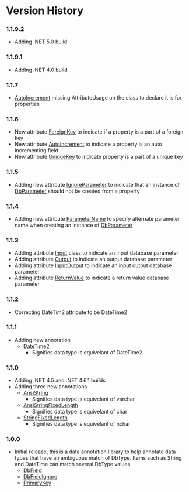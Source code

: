 Version History
===============

### 1.1.9.2

* Adding .NET 5.0 build

### 1.1.9.1

* Adding .NET 4.0 build

### 1.1.7

* [AutoIncrement](https://github.com/rgarrison12345/ADO.Net.Client/blob/master/src/ADO.Net.Client.Annotations/AutoIncrement.cs) missing AttributeUsage on the class to declare it is for properties

### 1.1.6

* New attribute [ForeignKey](https://github.com/rgarrison12345/ADO.Net.Client/blob/master/src/ADO.Net.Client.Annotations/ForeignKey.cs) to indicate if a property is a part of a foreign key
* New attribute [AutoIncrement](https://github.com/rgarrison12345/ADO.Net.Client/blob/master/src/ADO.Net.Client.Annotations/AutoIncrement.cs) to indicate a property is an auto incrementing field
* New attribute [UniqueKey](https://github.com/rgarrison12345/ADO.Net.Client/blob/master/src/ADO.Net.Client.Annotations/UniqueKey.cs) to indicate property is a part of a unique key

### 1.1.5

* Adding new attribute [IgnoreParameter](https://github.com/rgarrison12345/ADO.Net.Client/blob/master/src/ADO.Net.Client.Annotations/IgnoreParameter.cs) to indicate that an instance of [DbParameter](https://docs.microsoft.com/en-us/dotnet/api/system.data.common.dbparameter?view=netcore-3.1) should not be created from a property

### 1.1.4

* Adding new attribute [ParameterName](https://github.com/rgarrison12345/ADO.Net.Client/blob/master/src/ADO.Net.Client.Annotations/ParameterName.cs) to specify alternate parameter name when creating an instance of [DbParameter](https://docs.microsoft.com/en-us/dotnet/api/system.data.common.dbparameter?view=netcore-3.1)

### 1.1.3

* Adding attribute [Input](https://github.com/rgarrison12345/ADO.Net.Client/blob/master/src/ADO.Net.Client.Annotations/Input.cs) class to indicate an input database parameter
* Adding attribute [Output](https://github.com/rgarrison12345/ADO.Net.Client/blob/master/src/ADO.Net.Client.Annotations/Output.cs) to indicate an output database parameter
* Adding attribute [InputOutput](https://github.com/rgarrison12345/ADO.Net.Client/blob/master/src/ADO.Net.Client.Annotations/InputOutput.cs) to indicate an input output database parameter
* Adding attribute [ReturnValue](https://github.com/rgarrison12345/ADO.Net.Client/blob/master/src/ADO.Net.Client.Annotations/ReturnValue.cs) to indicate a return value database parameter

### 1.1.2

* Correcting DateTim2 attribute to be DateTime2

### 1.1.1

* Adding new annotation
  * [DateTime2](https://github.com/rgarrison12345/ADO.Net.Client/blob/master/src/ADO.Net.Client.Annotations/DateTim2.cs)
    * Signifies data type is equivelant of DateTime2

### 1.1.0

* Adding .NET 4.5 and .NET 4.6.1 builds
* Adding three new annotations
  * [AnsiString](https://github.com/rgarrison12345/ADO.Net.Client/blob/master/src/ADO.Net.Client.Annotations/AnsiString.cs)
    * Signifies data type is equivelant of varchar
  * [AnsiStringFixedLength](https://github.com/rgarrison12345/ADO.Net.Client/blob/master/src/ADO.Net.Client.Annotations/ANSIStringFixedLength.cs)
    * Signifies data type is equivelant of char
  * [StringFixedLength](https://github.com/rgarrison12345/ADO.Net.Client/blob/master/src/ADO.Net.Client.Annotations/StringFixedLength.cs)
    * Signifies data type is equivelant of nchar
### 1.0.0

* Initial release, this is a data annotation library to help annotate data types that have an ambiguous match of DbType.  Items such as String and DateTime can match several DbType values.
  * [DbField](https://github.com/rgarrison12345/ADO.Net.Client/blob/master/src/ADO.Net.Client.Annotations/DbField.cs)
  * [DbFieldIgnore](https://github.com/rgarrison12345/ADO.Net.Client/blob/master/src/ADO.Net.Client.Annotations/DbFieldIgnore.cs)
  * [PrimaryKey](https://github.com/rgarrison12345/ADO.Net.Client/blob/master/src/ADO.Net.Client.Annotations/PrimaryKey.cs)